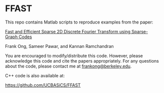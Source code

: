 # FFAST

This repo contains Matlab scripts to reproduce examples from the paper:

[Fast and Efficient Sparse 2D Discrete Fourier Transform using Sparse-Graph Codes](http://arxiv.org/abs/1509.05849)

Frank Ong, Sameer Pawar, and Kannan Ramchandran


You are encouraged to modify/distribute this code. However, please acknowledge this code and cite the papers appropriately. For any questions about the code, please contact me at frankong@berkeley.edu. 

C++ code is also available at:

https://github.com/UCBASiCS/FFAST
